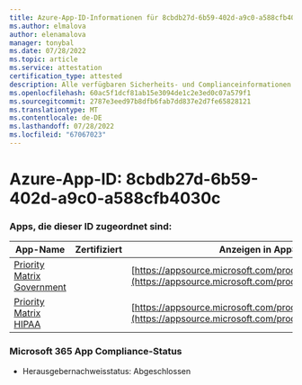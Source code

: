 ```yaml
---
title: Azure-App-ID-Informationen für 8cbdb27d-6b59-402d-a9c0-a588cfb4030c
ms.author: elmalova
author: elenamalova
manager: tonybal
ms.date: 07/28/2022
ms.topic: article
ms.service: attestation
certification_type: attested
description: Alle verfügbaren Sicherheits- und Complianceinformationen für 8cbdb27d-6b59-402d-a9c0-a588cfb4030c.
ms.openlocfilehash: 60ac5f1dcf81ab15e3094de1c2e3ed0c07a579f1
ms.sourcegitcommit: 2787e3eed97b8dfb6fab7dd837e2d7fe65828121
ms.translationtype: MT
ms.contentlocale: de-DE
ms.lasthandoff: 07/28/2022
ms.locfileid: "67067023"
---
```

# <a name="azure-app-id-8cbdb27d-6b59-402d-a9c0-a588cfb4030c"></a>Azure-App-ID: 8cbdb27d-6b59-402d-a9c0-a588cfb4030c


### <a name="apps-associated-with-this-id"></a>Apps, die dieser ID zugeordnet sind:
| **App-Name** | **Zertifiziert** | **Anzeigen in AppSource** |
|--------------|---------------|-----------------------|
| [Priority Matrix Government](../forward/WA200004231.md) |  | [https://appsource.microsoft.com/product/office/WA200004231](https://appsource.microsoft.com/product/office/WA200004231) |
| [Priority Matrix HIPAA](../forward/WA200004259.md) |  | [https://appsource.microsoft.com/product/office/WA200004259](https://appsource.microsoft.com/product/office/WA200004259) |

### <a name="microsoft-365-app-compliance-status"></a>Microsoft 365 App Compliance-Status
- Herausgebernachweisstatus: Abgeschlossen

